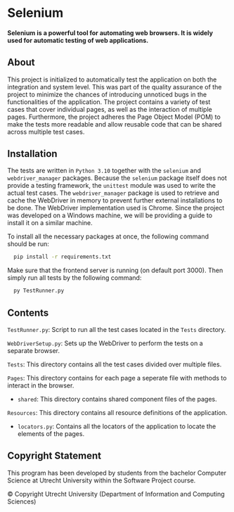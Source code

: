 
# Selenium
#### Selenium is a powerful tool for automating web browsers. It is widely used for automatic testing of web applications.
## About

This project is initialized to automatically test the application on both the integration and system level. This was part of the quality assurance of the project to minimize the chances of introducing unnoticed bugs in the functionalities of the application. The project contains a variety of test cases that cover individual pages, as well as the interaction of multiple pages. Furthermore, the project adheres the Page Object Model (POM) to make the tests more readable and allow reusable code that can be shared across multiple test cases.

## Installation

The tests are written in `Python 3.10` together with the `selenium` and `webdriver_manager` packages. Because the `selenium` package itself does not provide a testing framework, the `unittest` module was used to write the actual test cases. The `webdriver_manager` package is used to retrieve and cache the WebDriver in memory to prevent further external installations to be done. The WebDriver implementation used is Chrome. Since the project was developed on a Windows machine, we will be providing a guide to install it on a similar machine.

To install all the necessary packages at once, the following command should be run:

```bash
  pip install -r requirements.txt
```

Make sure that the frontend server is running (on default port 3000). Then simply run all tests by the following command:

```bash
  py TestRunner.py
```

## Contents

`TestRunner.py`: Script to run all the test cases located in the `Tests` directory.

`WebDriverSetup.py`: Sets up the WebDriver to perform the tests on a separate browser.

`Tests`: This directory contains all the test cases divided over multiple files.

`Pages`: This directory contains for each page a seperate file with methods to interact in the browser.
- `shared`: This directory contains shared component files of the pages.

`Resources`: This directory contains all resource definitions of the application.
- `locators.py`: Contains all the locators of the application to locate the elements of the pages.


## Copyright Statement

This program has been developed by students from the bachelor Computer Science at
Utrecht University within the Software Project course.

© Copyright Utrecht University (Department of Information and Computing Sciences)
